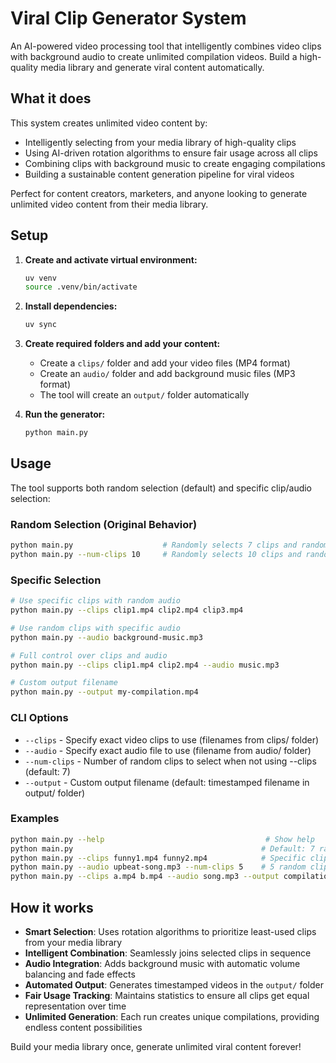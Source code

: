 # Viral Clip Generator System

An AI-powered video processing tool that intelligently combines video clips with background audio to create unlimited compilation videos. Build a high-quality media library and generate viral content automatically.

## What it does

This system creates unlimited video content by:
- Intelligently selecting from your media library of high-quality clips
- Using AI-driven rotation algorithms to ensure fair usage across all clips
- Combining clips with background music to create engaging compilations
- Building a sustainable content generation pipeline for viral videos

Perfect for content creators, marketers, and anyone looking to generate unlimited video content from their media library.

## Setup

1. **Create and activate virtual environment:**
   ```bash
   uv venv
   source .venv/bin/activate
   ```

2. **Install dependencies:**
   ```bash
   uv sync
   ```

3. **Create required folders and add your content:**
   - Create a `clips/` folder and add your video files (MP4 format)
   - Create an `audio/` folder and add background music files (MP3 format)
   - The tool will create an `output/` folder automatically

3. **Run the generator:**
   ```bash
   python main.py
   ```

## Usage

The tool supports both random selection (default) and specific clip/audio selection:

### Random Selection (Original Behavior)
```bash
python main.py                    # Randomly selects 7 clips and random audio
python main.py --num-clips 10     # Randomly selects 10 clips and random audio
```

### Specific Selection
```bash
# Use specific clips with random audio
python main.py --clips clip1.mp4 clip2.mp4 clip3.mp4

# Use random clips with specific audio
python main.py --audio background-music.mp3

# Full control over clips and audio
python main.py --clips clip1.mp4 clip2.mp4 --audio music.mp3

# Custom output filename
python main.py --output my-compilation.mp4
```

### CLI Options
- `--clips` - Specify exact video clips to use (filenames from clips/ folder)
- `--audio` - Specify exact audio file to use (filename from audio/ folder)  
- `--num-clips` - Number of random clips to select when not using --clips (default: 7)
- `--output` - Custom output filename (default: timestamped filename in output/ folder)

### Examples
```bash
python main.py --help                                    # Show help
python main.py                                          # Default: 7 random clips + random audio
python main.py --clips funny1.mp4 funny2.mp4            # Specific clips, random audio
python main.py --audio upbeat-song.mp3 --num-clips 5    # 5 random clips, specific audio
python main.py --clips a.mp4 b.mp4 --audio song.mp3 --output compilation.mp4
```

## How it works

- **Smart Selection**: Uses rotation algorithms to prioritize least-used clips from your media library
- **Intelligent Combination**: Seamlessly joins selected clips in sequence
- **Audio Integration**: Adds background music with automatic volume balancing and fade effects
- **Automated Output**: Generates timestamped videos in the `output/` folder
- **Fair Usage Tracking**: Maintains statistics to ensure all clips get equal representation over time
- **Unlimited Generation**: Each run creates unique compilations, providing endless content possibilities

Build your media library once, generate unlimited viral content forever!
